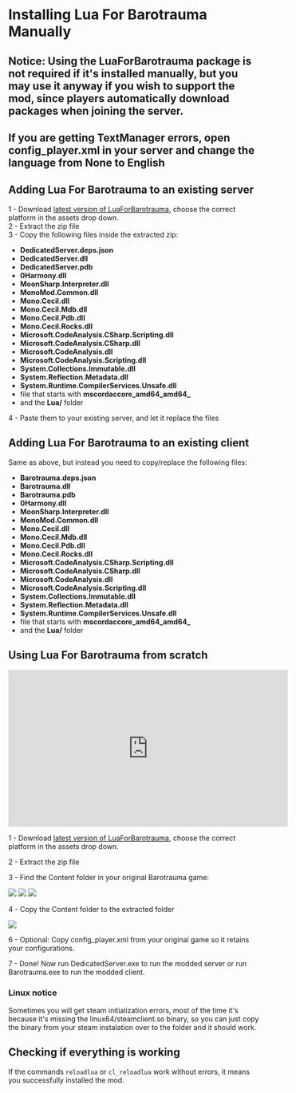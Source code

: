 # Installing Lua For Barotrauma Manually

## Notice: Using the LuaForBarotrauma package is not required if it's installed manually, but you may use it anyway if you wish to support the mod, since players automatically download packages when joining the server.

## If you are getting TextManager errors, open config_player.xml in your server and change the language from None to English

## Adding Lua For Barotrauma to an existing server
1 - Download [latest version of LuaForBarotrauma](https://github.com/evilfactory/Barotrauma-lua-attempt/releases/tag/latest), choose the correct platform in the assets drop down.<br>
2 - Extract the zip file<br>
3 - Copy the following files inside the extracted zip:<br>

- **DedicatedServer.deps.json**
- **DedicatedServer.dll**
- **DedicatedServer.pdb**
- **0Harmony.dll**
- **MoonSharp.Interpreter.dll**
- **MonoMod.Common.dll**
- **Mono.Cecil.dll**
- **Mono.Cecil.Mdb.dll**
- **Mono.Cecil.Pdb.dll**
- **Mono.Cecil.Rocks.dll**
- **Microsoft.CodeAnalysis.CSharp.Scripting.dll**
- **Microsoft.CodeAnalysis.CSharp.dll**
- **Microsoft.CodeAnalysis.dll**
- **Microsoft.CodeAnalysis.Scripting.dll**
- **System.Collections.Immutable.dll**
- **System.Reflection.Metadata.dll**
- **System.Runtime.CompilerServices.Unsafe.dll**
- file that starts with **mscordaccore\_amd64\_amd64\_**
- and the **Lua/** folder

4 - Paste them to your existing server, and let it replace the files<br>

## Adding Lua For Barotrauma to an existing client

Same as above, but instead you need to copy/replace the following files:

- **Barotrauma.deps.json**
- **Barotrauma.dll**
- **Barotrauma.pdb**
- **0Harmony.dll**
- **MoonSharp.Interpreter.dll**
- **MonoMod.Common.dll**
- **Mono.Cecil.dll**
- **Mono.Cecil.Mdb.dll**
- **Mono.Cecil.Pdb.dll**
- **Mono.Cecil.Rocks.dll**
- **Microsoft.CodeAnalysis.CSharp.Scripting.dll**
- **Microsoft.CodeAnalysis.CSharp.dll**
- **Microsoft.CodeAnalysis.dll**
- **Microsoft.CodeAnalysis.Scripting.dll**
- **System.Collections.Immutable.dll**
- **System.Reflection.Metadata.dll**
- **System.Runtime.CompilerServices.Unsafe.dll**
- file that starts with **mscordaccore\_amd64\_amd64\_**
- and the **Lua/** folder


## Using Lua For Barotrauma from scratch

<iframe width="560" height="315" src="https://www.youtube.com/embed/ov0MUOUVB7A" title="YouTube video player" frameborder="0" allow="accelerometer; autoplay; clipboard-write; encrypted-media; gyroscope; picture-in-picture" allowfullscreen></iframe>

1 - Download [latest version of LuaForBarotrauma](https://github.com/evilfactory/Barotrauma-lua-attempt/releases/tag/latest), choose the correct platform in the assets drop down.<br>

2 - Extract the zip file<br>

3 - Find the Content folder in your original Barotrauma game: <br>

 ![](https://cdn.discordapp.com/attachments/799752463619325968/833120013149929492/unknown.png)
 ![](https://cdn.discordapp.com/attachments/799752463619325968/833120379378991104/unknown.png)
 ![](https://cdn.discordapp.com/attachments/799752463619325968/833120841277374464/unknown.png)

4 - Copy the Content folder to the extracted folder <br>

![](https://cdn.discordapp.com/attachments/799752463619325968/833133217300742154/unknown.png)

6 - Optional: Copy config_player.xml from your original game so it retains your configurations.

7 - Done! Now run DedicatedServer.exe to run the modded server or run Barotrauma.exe to run the modded client.<br>

### Linux notice
Sometimes you will get steam initialization errors, most of the time it's because it's missing the linux64/steamclient.so binary, so you can just copy the binary from your steam instalation over to the folder and it should work.



## Checking if everything is working

If the commands `reloadlua` or `cl_reloadlua` work without errors, it means you successfully installed the mod.